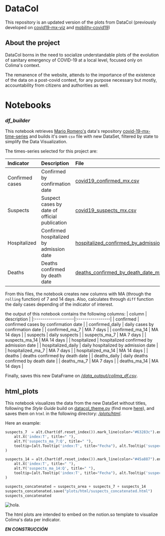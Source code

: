 # DataCol
This repository is an updated version of the plots from DataCol (previously developed on [covid19-mx-viz](https://github.com/jballesterosc/covid19-mx-viz) and [mobility-covid19](https://github.com/jballesterosc/covid19-mx-viz))

## About the project

DataCol borns in the need to socialize understandable plots of the evolution of sanitary emergency of COVID-19 at a local level, focused only on Colima's context. 

The remanence of the website, attends to the importance of the existence of the data on a post-covid context, for any purpose necessary but mostly, accountability from citizens and authorities as well. 

# Notebooks
### **_df_builder_**
This notebook retrieves [Mario Romero's](https://github.com/mariorz) data's repository [covid-19-mx-time-series](https://github.com/mariorz/covid19-mx-time-series) and builds it's own `csv` file with new DataSet, filtered by state to simplify the Data Visualization.

The times-series selected for this project are:

| Indicator | Description | File |
|:------------------------------------------------|:-------------------------------------------------|:-------------------------------------------------|
| Confirmed cases | Confirmed by confirmation date | [covid19_confirmed_mx.csv](https://raw.githubusercontent.com/mariorz/covid19-mx-time-series/master/data/covid19_confirmed_mx.csv) |
| Suspects | Suspect cases by date of official publication | [covid19_suspects_mx.csv](https://raw.githubusercontent.com/mariorz/covid19-mx-time-series/master/data/covid19_suspects_mx.csv) |
| Hospitalized | Confirmed hospitalized by admission date | [hospitalized_confirmed_by_admission_date_mx.csv](https://raw.githubusercontent.com/mariorz/covid19-mx-time-series/master/data/full/by_hospital_state/hospitalized_confirmed_by_admission_date_mx.csv) |
| Deaths | Deaths confirmed by death date | [deaths_confirmed_by_death_date_mx.csv](https://raw.githubusercontent.com/mariorz/covid19-mx-time-series/master/data/full/by_hospital_state/deaths_confirmed_by_death_date_mx.csv) |

From this files, the notebook creates new columns with MA (through the `rolling` function) of 7 and 14 days. Also, calculates through `diff` function the daily cases depending of the indicator of interest. 

the output of this notebook contains the following columns: 
| column | description | 
|:--------------------|:-----------------|
| confirmed | confirmed cases by confirmation date |
| confirmed_daily | daily cases by confirmation date |
| confirmed_ma_7 | MA 7 days |
| confirmed_ma_14 | MA 14 days |
| suspects | daily suspects |
| suspects_ma_7 | MA  7 days |
| suspects_ma_14 | MA 14 days |
| hospitalized | hospitalized confirmed by admission date |
| hospitalized_daily | daily hospitalized by admission date |
| hospitalized_ma_7 | MA 7 days |
| hospitalized_ma_14 | MA 14 days |
| deaths | deaths confirmed by death date |
| deaths_daily | daily deaths confirmed by death date |
| deaths_ma_7 | MA 7 days |
| deaths_ma_14 | MA 14 days |


Finally, saves this new DataFrame on _[/data_output/colima_df.csv](https://github.com/jballesterosc/datacol/tree/main/code/data_output)_.

## html_plots
This notebook visualizes the data from the new DataSet without titles, following the _Style Guide_ build on [datacol_theme.py](https://github.com/jballesterosc/datacol/blob/main/code/datacol_theme.py) (find more [here](https://github.com/jballesterosc/datacol/tree/main/style_guide)), and saves them on `html` in the following directory: _[/plots/html](https://github.com/jballesterosc/datacol/tree/main/code/plots/html)_. 

Here an example: 

````python
suspects_7  = alt.Chart(df.reset_index()).mark_line(color="#63283c").encode(
    alt.X('index:T', title=" "),
    alt.Y('suspects_ma_7:Q', title=" "),
    tooltip=[alt.Tooltip('index:T', title="Fecha"), alt.Tooltip('suspects:Q', title="Casos sospechosos"), alt.Tooltip('suspects_ma_7:Q', title="Promedio movil de 7 días"), alt.Tooltip('suspects_ma_14:Q', title="Promedio movil de 14 días")]
)

suspects_14 = alt.Chart(df.reset_index()).mark_line(color="#45a887").encode(
    alt.X('index:T', title=" "),
    alt.Y('suspects_ma_14:Q', title=" "),
    tooltip=[alt.Tooltip('index:T', title="Fecha"), alt.Tooltip('suspects:Q', title="Casos sospechosos"), alt.Tooltip('suspects_ma_7:Q', title="Promedio movil de 7 días"), alt.Tooltip('suspects_ma_14:Q', title="Promedio movil de 14 días")]
)

suspects_concatenated = suspects_area + suspects_7 + suspects_14
suspects_concatenated.save("plots/html/suspects_concatenated.html")
suspects_concatenated

````

![hola](https://i.imgur.com/iEXG9bj.png). 

The html plots are intended to embed on the notion.so template to visualize Colima's data per indicator.

**_EN CONSTRUCCIÓN_**